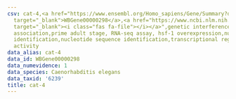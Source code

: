 ```yaml
---
csv: cat-4,<a href="https://www.ensembl.org/Homo_sapiens/Gene/Summary?db=core;g=WBGene00000298"
  target="_blank">WBGene00000298</a>,<a href="https://www.ncbi.nlm.nih.gov/pubmed/30894454"
  target="_blank"><i class="fas fa-file"></i></a>",genetic interference,functional
  association,prime adult stage, RNA-seq assay, hsf-1 overexpression,nucleotide sequence
  identification,nucleotide sequence identification,transcriptional regulation,up-regulates
  activity
data_alias: cat-4
data_id: WBGene00000298
data_numevidence: 1
data_species: Caenorhabditis elegans
data_taxid: '6239'
title: cat-4
---
```

